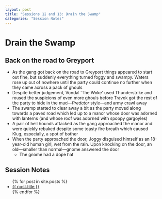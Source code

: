 ```yaml
---
layout: post
title: "Sessions 12 and 13: Drain the Swamp"
categories: "Session Notes"
---
```

# Drain the Swamp

## Back on the road to Greyport
  - As the gang got back on the road to Greyport things appeared to start out fine, but suddenly everything turned foggy and swampy. Waters rose up out of nowhere until the party could continue no further when they came across a pack of ghouls
  - Despite better judgement, Vondal 'The Woke' used Thunderstrike and roused the suspicions of even more ghouls before Travok got the rest of the party to hide in the mud—_Predator_ style—and army crawl away
  - The swamp started to clear away a bit as the party moved along towards a paved road which led up to a manor whose door was adorned with lanterns (and whose roof was adorned with spoopy gargoyles)
  - A pair of hell hounds attacked as the gang approached the manor and were quickly rebuked despite some toasty fire breath which caused Klug, especially, a spot of bother
  - When the party approached the door, Joggy disguised himself as an 18-year-old human girl, wet from the rain. Upon knocking on the door, an old—smaller than normal—gnome answered the door
    - The gnome had a dope hat

## Session Notes
  <ul>
    {% for post in site.posts %}
      <li>
        <a href="{{ post.url | prepend: site.github.url }}">{{ post.title }}</a>
      </li>
    {% endfor %}
  </ul>
